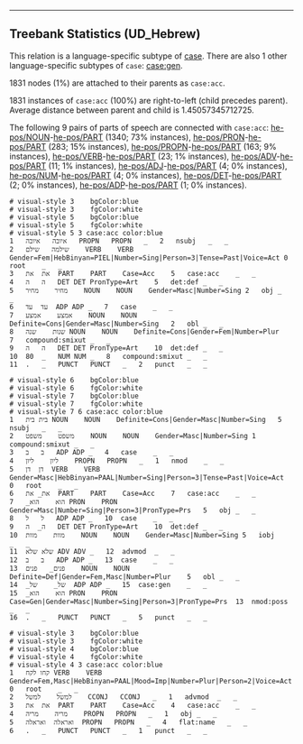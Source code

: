 

--------------------------------------------------------------------------------

## Treebank Statistics (UD_Hebrew)

This relation is a language-specific subtype of [case]().
There are also 1 other language-specific subtypes of `case`: [case:gen]().

1831 nodes (1%) are attached to their parents as `case:acc`.

1831 instances of `case:acc` (100%) are right-to-left (child precedes parent).
Average distance between parent and child is 1.45057345712725.

The following 9 pairs of parts of speech are connected with `case:acc`: [he-pos/NOUN]()-[he-pos/PART]() (1340; 73% instances), [he-pos/PRON]()-[he-pos/PART]() (283; 15% instances), [he-pos/PROPN]()-[he-pos/PART]() (163; 9% instances), [he-pos/VERB]()-[he-pos/PART]() (23; 1% instances), [he-pos/ADV]()-[he-pos/PART]() (11; 1% instances), [he-pos/ADJ]()-[he-pos/PART]() (4; 0% instances), [he-pos/NUM]()-[he-pos/PART]() (4; 0% instances), [he-pos/DET]()-[he-pos/PART]() (2; 0% instances), [he-pos/ADP]()-[he-pos/PART]() (1; 0% instances).


~~~ conllu
# visual-style 3	bgColor:blue
# visual-style 3	fgColor:white
# visual-style 5	bgColor:blue
# visual-style 5	fgColor:white
# visual-style 5 3 case:acc	color:blue
1	איובה	איובה	PROPN	PROPN	_	2	nsubj	_	_
2	שילמה	שילם	VERB	VERB	Gender=Fem|HebBinyan=PIEL|Number=Sing|Person=3|Tense=Past|Voice=Act	0	root	_	_
3	את	את	PART	PART	Case=Acc	5	case:acc	_	_
4	ה	ה	DET	DET	PronType=Art	5	det:def	_	_
5	מחיר	מחיר	NOUN	NOUN	Gender=Masc|Number=Sing	2	obj	_	_
6	עד	עד	ADP	ADP	_	7	case	_	_
7	אמצע	אמצע	NOUN	NOUN	Definite=Cons|Gender=Masc|Number=Sing	2	obl	_	_
8	שנות	שנה	NOUN	NOUN	Definite=Cons|Gender=Fem|Number=Plur	7	compound:smixut	_	_
9	ה	ה	DET	DET	PronType=Art	10	det:def	_	_
10	80	_	NUM	NUM	_	8	compound:smixut	_	_
11	.	_	PUNCT	PUNCT	_	2	punct	_	_

~~~


~~~ conllu
# visual-style 6	bgColor:blue
# visual-style 6	fgColor:white
# visual-style 7	bgColor:blue
# visual-style 7	fgColor:white
# visual-style 7 6 case:acc	color:blue
1	בית	בית	NOUN	NOUN	Definite=Cons|Gender=Masc|Number=Sing	5	nsubj	_	_
2	משפט	משפט	NOUN	NOUN	Gender=Masc|Number=Sing	1	compound:smixut	_	_
3	ב	ב	ADP	ADP	_	4	case	_	_
4	ליון	ליון	PROPN	PROPN	_	1	nmod	_	_
5	דן	דן	VERB	VERB	Gender=Masc|HebBinyan=PAAL|Number=Sing|Person=3|Tense=Past|Voice=Act	0	root	_	_
6	את_	את	PART	PART	Case=Acc	7	case:acc	_	_
7	_הוא	הוא	PRON	PRON	Gender=Masc|Number=Sing|Person=3|PronType=Prs	5	obj	_	_
8	ל	ל	ADP	ADP	_	10	case	_	_
9	ה_	ה	DET	DET	PronType=Art	10	det:def	_	_
10	מוות	מוות	NOUN	NOUN	Gender=Masc|Number=Sing	5	iobj	_	_
11	שלא	שלא	ADV	ADV	_	12	advmod	_	_
12	ב	ב	ADP	ADP	_	13	case	_	_
13	פנים_	פנים	NOUN	NOUN	Definite=Def|Gender=Fem,Masc|Number=Plur	5	obl	_	_
14	_של_	של	ADP	ADP	_	15	case:gen	_	_
15	_הוא	הוא	PRON	PRON	Case=Gen|Gender=Masc|Number=Sing|Person=3|PronType=Prs	13	nmod:poss	_	_
16	.	_	PUNCT	PUNCT	_	5	punct	_	_

~~~


~~~ conllu
# visual-style 3	bgColor:blue
# visual-style 3	fgColor:white
# visual-style 4	bgColor:blue
# visual-style 4	fgColor:white
# visual-style 4 3 case:acc	color:blue
1	קחו	לקח	VERB	VERB	Gender=Fem,Masc|HebBinyan=PAAL|Mood=Imp|Number=Plur|Person=2|Voice=Act	0	root	_	_
2	למשל	למשל	CCONJ	CCONJ	_	1	advmod	_	_
3	את	את	PART	PART	Case=Acc	4	case:acc	_	_
4	מריה	מריה	PROPN	PROPN	_	1	obj	_	_
5	ואראלה	ואראלה	PROPN	PROPN	_	4	flat:name	_	_
6	.	_	PUNCT	PUNCT	_	1	punct	_	_

~~~


